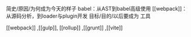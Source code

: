 简史/原因/为何成为今天的样子
		babel：从AST到babel高级使用
		[[webpack]]：从源码分析，到loader与plugin开发
目标/目的/以后要成为
工具

[[webpack]] ,[[gulp]], [[rollup]] ,[[grunt]] ,[[vite]]